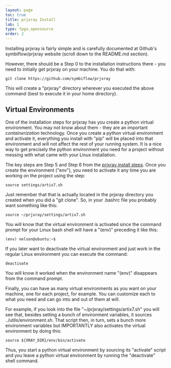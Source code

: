 ```yaml
---
layout: page
toc: true
title: prjxray Install
lab: 1
type: fpga_opensource
order: 2
---
```


Installing prjxray is fairly simple and is carefully documented at Github's symbiflow/prjxray website (scroll down to the README.md section).

However, there should be a Step 0 to the installation instructions there - you need to initially get prjxray on your machine.    You do that with:

    git clone https://github.com/symbiflow/prjxray

This will create a "prjxray" directory wherever you executed the above command (best to execute it in your home directory).

## Virtual Environments
One of the installation steps for prjxray has you create a python virtual environment.  You may not know about them - they are an important _containerization_ technology.  Once you create a python virtual environment and activate it, everything you install with "pip" will be placed into that environment and will not affect the rest of your running system.  It is a nice way to get precisely the python environment you need for a project without messing with what came with your Linux installation.

The key steps are Step 5 and Step 6 from the [prjxray install steps](https://github.com/SymbiFlow/prjxray).  Once you create the environment ("env"), you need to activate it any time you are working on the project using the step:

    source settings/artix7.sh

Just remember that that is actually located in the prjxray directory you created when you did a "git clone".  So, in your .bashrc file you probably want something like this:

    source ~/prjxray/settings/artix7.sh

You will know that the virtual environment is activated since the command prompt for your Linux bash shell will have a "(env)" preceding it like this:

    (env) nelson@ubuntu:~$ 

If you later want to deactivate the virtual environment and just work in the regular Linux environment you can execute the command:

    deactivate

You will know it worked when the environment name "(env)" disappears from the command prompt.

Finally, you can have as many virtual environments as you want on your machine, one for each project, for example.  You can customize each to what you need and can go into and out of them at will.  

For example, if you look into the file "~/prjxray/settings/artix7.sh" you will see that, besides setting a bunch of environment variables, it sources ../utils/environment.sh.  That script then, in turn, sets a bunch more environment variables but IMPORTANTLY also activates the virtual environment by doing this:

    source ${XRAY_DIR}/env/bin/activate

Thus, you start a python virtual environment by sourcing its "activate" script and you leave a python virtual environment by running the "deactivate" shell command.


